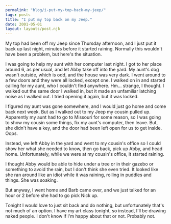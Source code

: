 ```yaml
---
permalink: "blog/i-put-my-top-back-my-jeep/"
tags: posts
title: "I put my top back on my Jeep."
date: 2001-05-01
layout: layouts/post.njk
---
```


My top had been off my Jeep since Thursday afternoon, and I just put it back up last night, minutes before it started raining. Normally this wouldn't have been a problem, but here's the situation.

I was going to help my aunt with her computer last night. I got to her place around 6, as per usual, and let Abby take off into the yard. My aunt's dog wasn't outside, which is odd, and the house was very dark. I went around to a few doors and they were all locked, except one. I walked on in and started calling for my aunt, who I couldn't find anywhere. Hm... strange, I thought. I walked out the same door I walked in, but it made an unfamiliar latching noise as I walked out. I tried opening it again, but it was locked.

I figured my aunt was gone somewhere, and I would just go home and come back next week. But as I walked out to my Jeep my cousin pulled up. Apparently my aunt had to go to Missouri for some reason, so I was going to show my cousin some things, fix my aunt's computer, then leave. But, she didn't have a key, and the door had been left open for us to get inside. Oops.

Instead, we left Abby in the yard and went to my cousin's office so I could show her what she needed to know, then go back, pick up Abby, and head home. Unfortunately, while we were at my cousin's office, it started raining. 

I thought Abby would be able to hide under a tree or in their gazebo or something to avoid the rain, but I don't think she even tried. It looked like she ran around like an idiot while it was raining, rolling in puddles and things. She was soaking. 

But anyway, I went home and Barb came over, and we just talked for an hour or 2 before she had to go pick Nick up. 

Tonight I would love to just sit back and do nothing, but unfortunately that's not much of an option. I have my art class tonight, so instead, I'll be drawing naked people. I don't know if I'm happy about that or not. Probably not.